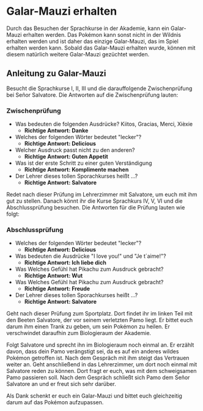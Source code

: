# Galar-Mauzi erhalten

Durch das Besuchen der Sprachkurse in der Akademie, kann ein  Galar-Mauzi erhalten werden. Das Pokémon kann sonst nicht in der Wildnis erhalten werden und ist daher das einzige Galar-Mauzi, das im Spiel erhalten werden kann. Sobald das Galar-Mauzi erhalten wurde, können mit diesem natürlich weitere Galar-Mauzi gezüchtet werden.

## Anleitung zu Galar-Mauzi
Besucht die Sprachkurse I, II, III und die darauffolgende Zwischenprüfung bei Señor Salvatore. Die Antworten auf die Zwischenprüfung lauten:

### Zwischenprüfung

* Was bedeuten die folgenden Ausdrücke? Kiitos, Gracias, Merci, Xièxie
  * __Richtige Antwort: Danke__
* Welches der folgenden Wörter bedeutet "lecker"?
  * __Richtige Antwort: Delicious__
* Welcher Ausdruck passt nicht zu den anderen?
  * __Richtige Antwort: Guten Appetit__
* Was ist der erste Schritt zu einer guten Verständigung
  * __Richtige Antwort: Komplimente machen__
* Der Lehrer dieses tollen Sporachkurses heißt ...?
  * __Richtige Antwort: Salvatore__

Redet nach dieser Prüfung im Lehrerzimmer mit Salvatore, um euch mit ihm gut zu stellen. Danach könnt ihr die Kurse Sprachkurs IV, V, VI und die Abschlussprüfung besuchen. Die Antworten für die Prüfung lauten wie folgt:

### Abschlussprüfung

* Welches der folgenden Wörter bedeutet "lecker"?
  * __Richtige Antwort: Delicious__
* Was bedeuten die Ausdrücke "I love you!" und "Je t´aime!"?
  * __Richtige Antwort: Ich liebe dich__
* Was Welches Gefühl hat Pikachu zum Ausdruck gebracht?
  * __Richtige Antwort: Wut__
* Was Welches Gefühl hat Pikachu zum Ausdruck gebracht?
  * __Richtige Antwort: Freude__
* Der Lehrer dieses tollen Sporachkurses heißt ...?
  * __Richtige Antwort: Salvatore__

Geht nach dieser Prüfung zum Sportplatz. Dort findet ihr im linken Teil mit den Beeten Salvatore, der vor seinem verletzten Pamo liegt. Er bittet euch darum ihm einen Trank zu geben, um sein Pokémon zu heilen. Er verschwindet daraufhin zum Biologieraum der Akademie.

Folgt Salvatore und sprecht ihn im Biologieraum noch einmal an. Er erzählt davon, dass dein Pamo verängstigt sei, da es auf ein anderes wildes Pokémon getroffen ist. Nach dem Gespräch mit ihm steigt das Vertrauen weiter an. Geht anschließend in das Lehrerzimmer, um dort noch einmal mit Salvatore reden zu können. Dort fragt er euch, was mit dem schweigsamen Pamo passieren soll. Nach dem Gespräch schließt sich Pamo dem Señor Salvatore an und er freut sich sehr darüber.

Als Dank schenkt er euch ein  Galar-Mauzi und bittet euch gleichzeitig darum auf das Pokémon aufzupassen.